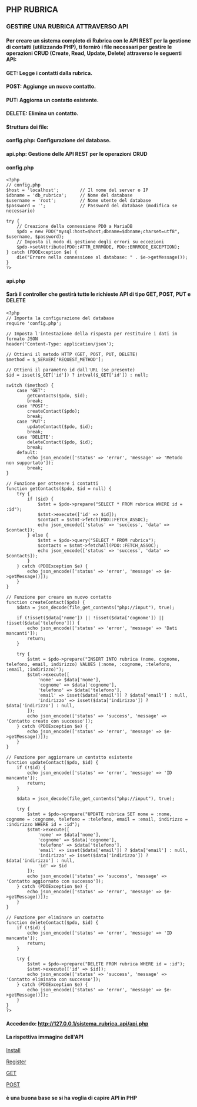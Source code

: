 ## PHP RUBRICA
### GESTIRE UNA RUBRICA ATTRAVERSO API

#### Per creare un sistema completo di Rubrica con le API REST per la gestione di contatti (utilizzando PHP), ti fornirò i file necessari per gestire le operazioni CRUD (Create, Read, Update, Delete) attraverso le seguenti API:

####    GET: Legge i contatti dalla rubrica.
####    POST: Aggiunge un nuovo contatto.
####    PUT: Aggiorna un contatto esistente.
####    DELETE: Elimina un contatto.

#### Struttura dei file:

####    config.php: Configurazione del database.
####    api.php: Gestione delle API REST per le operazioni CRUD

#### config.php

```
<?php
// config.php
$host = 'localhost';        // Il nome del server o IP
$dbname = 'db_rubrica';     // Nome del database
$username = 'root';         // Nome utente del database
$password = '';             // Password del database (modifica se necessario)

try {
    // Creazione della connessione PDO a MariaDB
    $pdo = new PDO("mysql:host=$host;dbname=$dbname;charset=utf8", $username, $password);
    // Imposta il modo di gestione degli errori su eccezioni
    $pdo->setAttribute(PDO::ATTR_ERRMODE, PDO::ERRMODE_EXCEPTION);
} catch (PDOException $e) {
    die("Errore nella connessione al database: " . $e->getMessage());
}
?>

```

#### api.php
#### Sarà il controller che gestirà tutte le richieste API di tipo GET, POST, PUT e DELETE

```
<?php
// Importa la configurazione del database
require 'config.php';

// Imposta l'intestazione della risposta per restituire i dati in formato JSON
header('Content-Type: application/json');

// Ottieni il metodo HTTP (GET, POST, PUT, DELETE)
$method = $_SERVER['REQUEST_METHOD'];

// Ottieni il parametro id dall'URL (se presente)
$id = isset($_GET['id']) ? intval($_GET['id']) : null;

switch ($method) {
    case 'GET':
        getContacts($pdo, $id);
        break;
    case 'POST':
        createContact($pdo);
        break;
    case 'PUT':
        updateContact($pdo, $id);
        break;
    case 'DELETE':
        deleteContact($pdo, $id);
        break;
    default:
        echo json_encode(['status' => 'error', 'message' => 'Metodo non supportato']);
        break;
}

// Funzione per ottenere i contatti
function getContacts($pdo, $id = null) {
    try {
        if ($id) {
            $stmt = $pdo->prepare("SELECT * FROM rubrica WHERE id = :id");
            $stmt->execute(['id' => $id]);
            $contact = $stmt->fetch(PDO::FETCH_ASSOC);
            echo json_encode(['status' => 'success', 'data' => $contact]);
        } else {
            $stmt = $pdo->query("SELECT * FROM rubrica");
            $contacts = $stmt->fetchAll(PDO::FETCH_ASSOC);
            echo json_encode(['status' => 'success', 'data' => $contacts]);
        }
    } catch (PDOException $e) {
        echo json_encode(['status' => 'error', 'message' => $e->getMessage()]);
    }
}

// Funzione per creare un nuovo contatto
function createContact($pdo) {
    $data = json_decode(file_get_contents("php://input"), true);

    if (!isset($data['nome']) || !isset($data['cognome']) || !isset($data['telefono'])) {
        echo json_encode(['status' => 'error', 'message' => 'Dati mancanti']);
        return;
    }

    try {
        $stmt = $pdo->prepare("INSERT INTO rubrica (nome, cognome, telefono, email, indirizzo) VALUES (:nome, :cognome, :telefono, :email, :indirizzo)");
        $stmt->execute([
            'nome' => $data['nome'],
            'cognome' => $data['cognome'],
            'telefono' => $data['telefono'],
            'email' => isset($data['email']) ? $data['email'] : null,
            'indirizzo' => isset($data['indirizzo']) ? $data['indirizzo'] : null,
        ]);
        echo json_encode(['status' => 'success', 'message' => 'Contatto creato con successo']);
    } catch (PDOException $e) {
        echo json_encode(['status' => 'error', 'message' => $e->getMessage()]);
    }
}

// Funzione per aggiornare un contatto esistente
function updateContact($pdo, $id) {
    if (!$id) {
        echo json_encode(['status' => 'error', 'message' => 'ID mancante']);
        return;
    }

    $data = json_decode(file_get_contents("php://input"), true);

    try {
        $stmt = $pdo->prepare("UPDATE rubrica SET nome = :nome, cognome = :cognome, telefono = :telefono, email = :email, indirizzo = :indirizzo WHERE id = :id");
        $stmt->execute([
            'nome' => $data['nome'],
            'cognome' => $data['cognome'],
            'telefono' => $data['telefono'],
            'email' => isset($data['email']) ? $data['email'] : null,
            'indirizzo' => isset($data['indirizzo']) ? $data['indirizzo'] : null,
            'id' => $id
        ]);
        echo json_encode(['status' => 'success', 'message' => 'Contatto aggiornato con successo']);
    } catch (PDOException $e) {
        echo json_encode(['status' => 'error', 'message' => $e->getMessage()]);
    }
}

// Funzione per eliminare un contatto
function deleteContact($pdo, $id) {
    if (!$id) {
        echo json_encode(['status' => 'error', 'message' => 'ID mancante']);
        return;
    }

    try {
        $stmt = $pdo->prepare("DELETE FROM rubrica WHERE id = :id");
        $stmt->execute(['id' => $id]);
        echo json_encode(['status' => 'success', 'message' => 'Contatto eliminato con successo']);
    } catch (PDOException $e) {
        echo json_encode(['status' => 'error', 'message' => $e->getMessage()]);
    }
}
?>

```

#### Accedendo: http://127.0.0.1/sistema_rubrica_api/api.php

#### La rispettiva immagine dell'API

[Install](https://github.com/pasqualeclarizio83/php/blob/main/sistema_rubrica_api/INSTALL.png)

[Register](https://github.com/pasqualeclarizio83/php/blob/main/sistema_rubrica_api/contatti.png)

[GET](https://github.com/pasqualeclarizio83/php/blob/main/sistema_rubrica_api/GET.png)

[POST](https://github.com/pasqualeclarizio83/php/blob/main/sistema_rubrica_api/POST_1.png)

#### è una buona base se si ha voglia di capire API in PHP